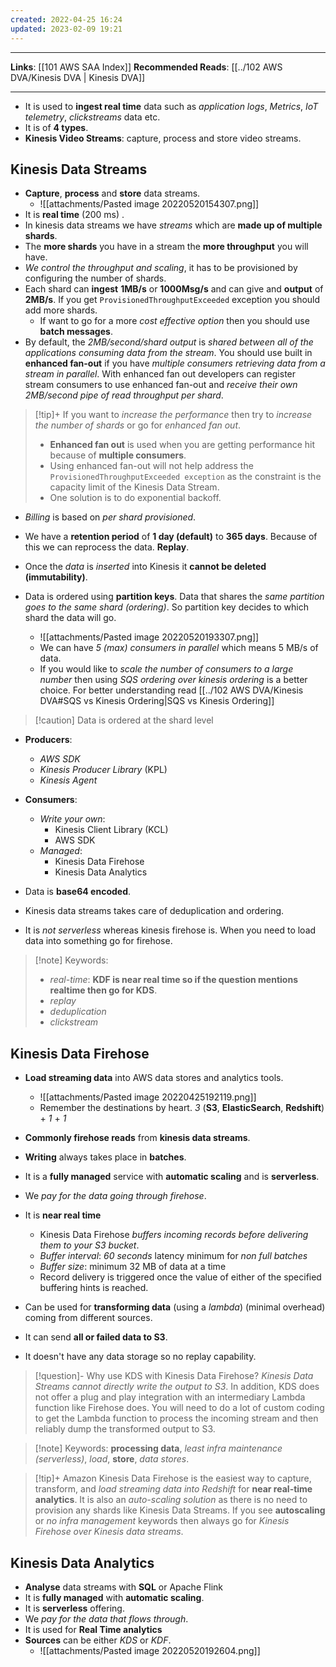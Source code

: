```yaml
---
created: 2022-04-25 16:24
updated: 2023-02-09 19:21
---
```

---
**Links**: [[101 AWS SAA Index]]
**Recommended Reads**: [[../102 AWS DVA/Kinesis DVA | Kinesis DVA]]

---

- It is used to **ingest real time** data such as *application logs*, *Metrics*, *IoT telemetry*, *clickstreams* data etc.
- It is of **4 types**.
-  **Kinesis Video Streams**: capture, process and store video streams.

## Kinesis Data Streams
- **Capture**, **process** and **store** data streams.
	- ![[attachments/Pasted image 20220520154307.png]]
- It is **real time** (200 ms) .
- In kinesis data streams we have *streams* which are **made up of multiple shards**.
- The **more shards** you have in a stream the **more throughput** you will have. 
- *We control the throughput and scaling*, it has to be provisioned by configuring the number of shards.
- Each shard can **ingest** **1MB/s** or **1000Msg/s** and can give and **output** of **2MB/s**. If you get `ProvisionedThroughputExceeded` exception you should add more shards.
	- If want to go for a more *cost effective option* then you should use **batch messages**.
- By default, the *2MB/second/shard output* is *shared between all of the applications consuming data from the stream*. You should use built in **enhanced fan-out** if you have *multiple consumers retrieving data from a stream in parallel*. With enhanced fan out developers can register stream consumers to use enhanced fan-out and *receive their own 2MB/second pipe of read throughput per shard*.

> [!tip]+ If you want to *increase the performance* then try to *increase the number of shards* or go for *enhanced fan out*. 
> - **Enhanced fan out** is used when you are getting performance hit because of **multiple consumers**. 
> - Using enhanced fan-out will not help address the `ProvisionedThroughputExceeded exception` as the constraint is the capacity limit of the Kinesis Data Stream.
> - One solution is to do exponential backoff.

- *Billing* is based on *per shard provisioned*.
- We have a **retention period** of **1 day (default)** to **365 days**. Because of this we can reprocess the data. **Replay**.
-  Once the *data* is *inserted* into Kinesis it **cannot be deleted (immutability)**.

- Data is ordered using **partition keys**. Data that shares the *same partition goes to the same shard (ordering)*. So partition key decides to which shard the data will go.
	- ![[attachments/Pasted image 20220520193307.png]]
	- We can have *5 (max) consumers in parallel* which means 5 MB/s of data.
	- If you would like to *scale the number of consumers to a large number* then using *SQS ordering over kinesis ordering* is a better choice. For better understanding read [[../102 AWS DVA/Kinesis DVA#SQS vs Kinesis Ordering|SQS vs Kinesis Ordering]]

> [!caution] Data is ordered at the shard level

- **Producers**:
	- *AWS SDK*
	- *Kinesis Producer Library* (KPL)
	- *Kinesis Agent*

- **Consumers**:
	- *Write your own*: 
		- Kinesis Client Library (KCL) 
		- AWS SDK
	- *Managed*: 
		- Kinesis Data Firehose 
		- Kinesis Data Analytics

- Data is **base64 encoded**.
- Kinesis data streams takes care of deduplication and ordering.
- It is *not serverless* whereas kinesis firehose is. When you need to load data into something go for firehose.

> [!note] Keywords: 
> - *real-time*: **KDF is near real time so if the question mentions realtime then go for KDS**.
> - *replay* 
> - *deduplication*
> - *clickstream*

## Kinesis Data Firehose
- **Load streaming data** into AWS data stores and analytics tools.
	- ![[attachments/Pasted image 20220425192119.png]]
	- Remember the destinations by heart. *3* (**S3**, **ElasticSearch**, **Redshift**) + *1* + *1*

- **Commonly firehose reads** from **kinesis data streams**.
- **Writing** always takes place in **batches**.
- It is a **fully managed** service with **automatic scaling** and is **serverless**.
- We *pay for the data going through firehose*.
- It is **near real time**
	- Kinesis Data Firehose *buffers incoming records before delivering them to your S3 bucket*.
	- *Buffer interval*: *60 seconds* latency minimum for *non full batches*
	- *Buffer size*:  minimum 32 MB of data at a time
	- Record delivery is triggered once the value of either of the specified buffering hints is reached.

- Can be used for **transforming data** (using a *lambda*) (minimal overhead) coming from different sources.
- It can send **all or failed data to S3**.
- It doesn't have any data storage so no replay capability.

> [!question]- Why use KDS with Kinesis Data Firehose?
> *Kinesis Data Streams cannot directly write the output to S3*. In addition, KDS does not offer a plug and play integration with an intermediary Lambda function like Firehose does. You will need to do a lot of custom coding to get the Lambda function to process the incoming stream and then reliably dump the transformed output to S3.

> [!note] Keywords: **processing data**, *least infra maintenance (serverless)*, *load*, **store**, *data stores*.

> [!tip]+ Amazon Kinesis Data Firehose is the easiest way to capture, transform, and *load streaming data into Redshift* for **near real-time analytics**. It is also an *auto-scaling solution* as there is no need to provision any shards like Kinesis Data Streams.
> If you see **autoscaling** or *no infra management* keywords then always go for *Kinesis Firehose over Kinesis data streams*.

## Kinesis Data Analytics
- **Analyse** data streams with **SQL** or Apache Flink
- It is **fully managed** with **automatic scaling**.
- It is **serverless** offering.
- We *pay for the data that flows through*.
- It is used for **Real Time analytics**
- **Sources** can be either *KDS* or *KDF*.
	- ![[attachments/Pasted image 20220520192604.png]]
